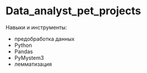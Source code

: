# Data_analyst_pet_projects
Навыки и инструменты:
- предобработка данных
- Python
- Pandas
- PyMystem3
- лемматизация
